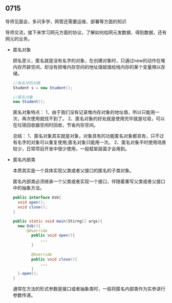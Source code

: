 ## 0715

导师见面会，多问多学，网管还需要运维、部署等方面的知识

导师交流，接下来学习网元方面的协议，了解如何给网元发数据、得到数据，还有网元的业务。



* 匿名对象

  顾名思义，匿名就是没有名字的对象，在创建对象时，只通过new的动作在堆内存开辟空间，却没有把堆内存空间的地址值赋值给栈内存的某个变量用以存储。

  ```java
  //有名字的对象
  Student s = new Student();
  
  //匿名对象
  new Student();
  ```

  匿名对象特点：
  1、由于我们没有记录堆内存对象的地址值，所以只能用一次，再次使用就找不到了。
  2、匿名对象的好处就是使用完毕就是垃圾，可以在垃圾回收器空闲时回收，节省内存空间。

  总结：
  1、匿名对象其实就是对象，对象具有的功能匿名对象都具有，只不过有名字的对象可以重复使用;匿名对象只能用一次。
  2、匿名对象平时使用场景较少，日常项目开发中很少使用，一般框架层面才会用到。

* 匿名内部类

  本质其实是一个具体实现父类或者父接口的匿名的子类对象。

  匿名内部类必须继承一个父类或者实现一个接口，伴随着重写父类或者父接口中的抽象方法。

  ```Java
  public interface Usb{
  	void open();
  	void close();
  }
  
  public static void main(Stirng[] args){
  	new Usb(){
  		@Override
          public void open(){
              ...
          }
          
          @Override
          public void close(){
              ...
          }
  	}.open();
  }
  ```

  通常在方法的形式参数是接口或者抽象类时，一般将匿名内部类作为实参进行参数传递。

